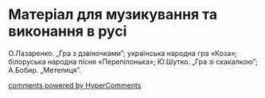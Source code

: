<div id="hypercomments_widget" class="js-hypercomments-widget invisible"></div>

# Матеріал для музикування  та виконання в русі

О.Лазаренко. „Гра з дзвіночками”; українська народна гра «Коза»; білоруська народна пісня «Перепілонька»; Ю.Шутко. „Гра зі скакалкою”; А.Бобир. „Метелиця”.

<div class="js-hypercomments-container">
    <a href="http://hypercomments.com" class="hc-link" title="comments widget">comments powered by HyperComments</a>
</div>